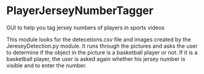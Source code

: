 # PlayerJerseyNumberTagger
GUI to help you tag jersey numbers of players in sports videos

This module looks for the detecetions.csv file and images created by the JereseyDetection.py module.
It runs through the pictures and asks the user to determine if the object in the picture is a basketball player or not.
If it is a basketball player, the user is asked again whether his jersey number is visible and to enter the number.
